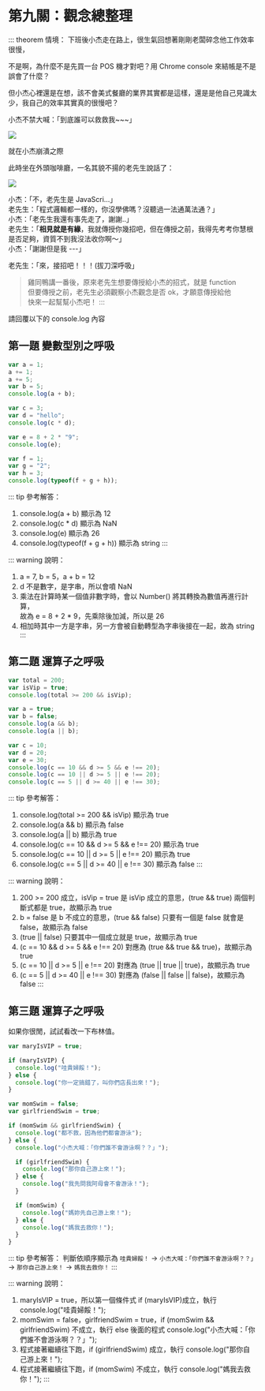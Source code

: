 # 第九關：觀念總整理

::: theorem 情境：
下班後小杰走在路上，很生氣回想著剛剛老闆碎念他工作效率很慢，

不是啊，為什麼不是先買一台 POS 機才對吧？用 Chrome console 來結帳是不是誤會了什麼？

但小杰心裡還是在想，該不會美式餐廳的業界其實都是這樣，還是是他自己見識太少，我自己的效率其實真的很慢吧？

小杰不禁大喊：「到底誰可以救救我~~~」

<img src="https://i.imgur.com/8nGHtfy.png" />

就在小杰崩潰之際

此時坐在外頭咖啡廳，一名其貌不揚的老先生說話了：

<img src="https://i.imgur.com/RGNPhjr.png" />

小杰：「不，老先生是 JavaScri...」<br />
老先生：「程式邏輯都一樣的，你沒學佛嗎？沒聽過一法通萬法通？」<br />
小杰：「老先生我還有事先走了，謝謝..」<br />
老先生：「**相見就是有緣**，我就傳授你幾招吧，但在傳授之前，我得先考考你慧根是否足夠，資質不到我沒法收你啊～」<br />
小杰：「謝謝但是我 ---」

老先生：「來，接招吧！！！(拔刀深呼吸」

> 雞同鴨講一番後，原來老先生想要傳授給小杰的招式，就是 function<br />
> 但要傳授之前，老先生必須觀察小杰觀念是否 ok，才願意傳授給他<br />
> 快來一起幫幫小杰吧！
:::

請回覆以下的 console.log 內容

## 第一題 變數型別之呼吸

``` js
var a = 1;
a += 1;
a += 5;
var b = 5;
console.log(a + b);

var c = 3;
var d = "hello";
console.log(c * d);

var e = 8 + 2 * "9";
console.log(e);

var f = 1;
var g = "2";
var h = 3;
console.log(typeof(f + g + h));
```

::: tip 參考解答：
1. console.log(a + b) 顯示為 12
2. console.log(c * d) 顯示為 NaN
3. console.log(e) 顯示為 26
4. console.log(typeof(f + g + h)) 顯示為 string
:::

::: warning 說明：
1. a = 7, b = 5，a + b = 12
2. d 不是數字，是字串，所以會噴 NaN
3. 乘法在計算時某一個值非數字時，會以 Number() 將其轉換為數值再進行計算，<br />
   故為 e = 8 + 2 * 9，先乘除後加減，所以是 26<br />
4. 相加時其中一方是字串，另一方會被自動轉型為字串後接在一起，故為 string
:::

## 第二題 運算子之呼吸

``` js
var total = 200;
var isVip = true;
console.log(total >= 200 && isVip);

var a = true;
var b = false;
console.log(a && b);
console.log(a || b);

var c = 10;
var d = 20;
var e = 30;
console.log(c == 10 && d >= 5 && e !== 20);
console.log(c == 10 || d >= 5 || e !== 20);
console.log(c == 5 || d >= 40 || e !== 30);
```

::: tip 參考解答：
1. console.log(total >= 200 && isVip) 顯示為 true
2. console.log(a && b) 顯示為 false
3. console.log(a || b) 顯示為 true
4. console.log(c == 10 && d >= 5 && e !== 20) 顯示為 true
5. console.log(c == 10 || d >= 5 || e !== 20) 顯示為 true
6. console.log(c == 5 || d >= 40 || e !== 30) 顯示為 false
:::

::: warning 說明：
1. 200 >= 200 成立，isVip = true 是 isVip 成立的意思，(true && true) 兩個判斷式都是 true，故顯示為 true
2. b = false 是 b 不成立的意思，(true && false) 只要有一個是 false 就會是 false，故顯示為 false
3. (true || false) 只要其中一個成立就是 true，故顯示為 true
4. (c == 10 && d >= 5 && e !== 20) 對應為 (true && true && true)，故顯示為 true
5. (c == 10 || d >= 5 || e !== 20) 對應為 (true || true || true)，故顯示為 true
6. (c == 5 || d >= 40 || e !== 30) 對應為 (false || false || false)，故顯示為 false
:::

## 第三題 運算子之呼吸

如果你很閒，試試看改一下布林值。

``` js
var maryIsVIP = true;

if (maryIsVIP) {
  console.log("哇貴婦餒！");
} else {
  console.log("你一定搞錯了，叫你們店長出來！");
}

var momSwim = false;
var girlfriendSwim = true;

if (momSwim && girlfriendSwim) {
  console.log("都不救，因為他們都會游泳");
} else {
  console.log("小杰大喊：「你們誰不會游泳啊？？」");

  if (girlfriendSwim) {
    console.log("那你自己游上來！");
  } else {
    console.log("我先問我阿母會不會游泳！");
  }

  if (momSwim) {
    console.log("媽妳先自己游上來！");
  } else {
    console.log("媽我去救你！");
  }
}
```

::: tip 參考解答：
判斷依順序顯示為 `哇貴婦餒！` -> `小杰大喊：「你們誰不會游泳啊？？」` -> `那你自己游上來！` -> `媽我去救你！`
:::

::: warning 說明：
1. maryIsVIP = true，所以第一個條件式 if (maryIsVIP)成立，執行 console.log("哇貴婦餒！");
2. momSwim = false，girlfriendSwim = true，if (momSwim && girlfriendSwim) 不成立，執行 else 後面的程式 console.log("小杰大喊：「你們誰不會游泳啊？？」");
3. 程式接著繼續往下跑，if (girlfriendSwim) 成立，執行 console.log("那你自己游上來！");
4. 程式接著繼續往下跑，if (momSwim) 不成立，執行 console.log("媽我去救你！");
:::